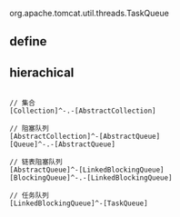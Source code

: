 org.apache.tomcat.util.threads.TaskQueue

## define

## hierachical

```yuml

// 集合
[Collection]^-.-[AbstractCollection]

// 阻塞队列
[AbstractCollection]^-[AbstractQueue]
[Queue]^-.-[AbstractQueue]

// 链表阻塞队列
[AbstractQueue]^-[LinkedBlockingQueue]
[BlockingQueue]^-.-[LinkedBlockingQueue]

// 任务队列
[LinkedBlockingQueue]^-[TaskQueue]
```